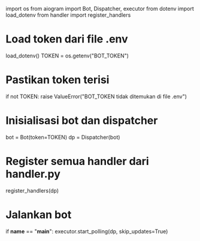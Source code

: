 import os
from aiogram import Bot, Dispatcher, executor
from dotenv import load_dotenv
from handler import register_handlers

# Load token dari file .env
load_dotenv()
TOKEN = os.getenv("BOT_TOKEN")

# Pastikan token terisi
if not TOKEN:
    raise ValueError("BOT_TOKEN tidak ditemukan di file .env")

# Inisialisasi bot dan dispatcher
bot = Bot(token=TOKEN)
dp = Dispatcher(bot)

# Register semua handler dari handler.py
register_handlers(dp)

# Jalankan bot
if __name__ == "__main__":
    executor.start_polling(dp, skip_updates=True)
